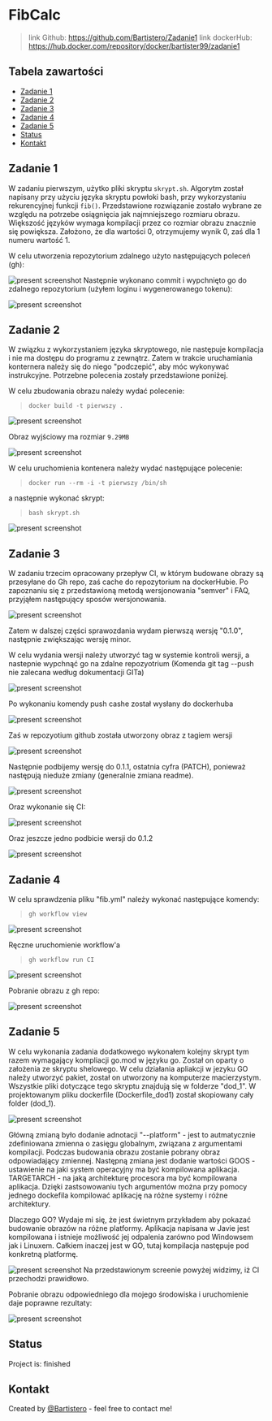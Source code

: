 # FibCalc
>link Github: https://github.com/Bartistero/Zadanie1
>link dockerHub: https://hub.docker.com/repository/docker/bartister99/zadanie1

## Tabela zawartości
* [Zadanie 1 ](#Zadanie-1)
* [Zadanie 2](#Zadanie-2)
* [Zadanie 3](#Zadanie-3)
* [Zadanie 4](#zadanie-4)
* [Zadanie 5](#zadanie-5)
* [Status](#status)
* [Kontakt](#contact)

## Zadanie 1
W zadaniu pierwszym, użytko pliki skryptu `skrypt.sh`. Algorytm został napisany przy użyciu języka skryptu powłoki bash, przy wykorzystaniu rekurencyjnej funkcji `fib()`. Przedstawione rozwiązanie zostało wybrane ze względu na potrzebe osiągnięcia jak najmniejszego rozmiaru obrazu. Większość języków wymaga kompilacji przez co rozmiar obrazu znacznie się powiększa. Założono, że dla wartości 0, otrzymujemy wynik 0, zaś dla 1 numeru wartość 1.

W celu utworzenia repozytorium zdalnego użyto następujących poleceń (gh):

![present screenshot](./img/create_repo.jpg)
Następnie wykonano commit i wypchnięto go do zdalnego repozytorium (użyłem loginu i wygenerowanego tokenu):


![present screenshot](./img/push_repo.jpg)
## Zadanie 2
W związku z wykorzystaniem języka skryptowego, nie następuje kompilacja i nie ma dostępu do programu z zewnątrz. Zatem w trakcie uruchamiania konternera należy się do niego "podczepić", aby móc wykonywać instrukcyjne. Potrzebne polecenia zostały przedstawione poniżej.

W celu zbudowania obrazu należy wydać polecenie:
> `docker build -t pierwszy .`

![present screenshot](./img/second_build.jpg)

Obraz wyjściowy ma rozmiar `9.29MB`

![present screenshot](./img/size.jpg)

W celu uruchomienia kontenera należy wydać następujące polecenie:
> `docker run --rm -i -t pierwszy /bin/sh`

a następnie wykonać skrypt:
> `bash skrypt.sh`

![present screenshot](./img/execute_script.jpg)

## Zadanie 3
W zadaniu trzecim opracowany przepływ CI, w którym budowane obrazy są przesyłane do Gh repo, zaś cache do repozytorium na dockerHubie.
Po zapoznaniu się z przedstawioną metodą wersjonowania "semver" i FAQ, przyjąłem następujący sposów wersjonowania.

![present screenshot](./img/how_to_make_version.jpg)

Zatem w dalszej części sprawozdania wydam pierwszą wersję "0.1.0", następnie zwiększając wersję minor. 

W celu wydania wersji należy utworzyć tag w systemie kontroli wersji, a nastepnie wypchnąć go na zdalne repozyotrium
(Komenda git tag --push nie zalecana według dokumentacji GITa) 

![present screenshot](./img/make_tag.jpg)

Po wykonaniu komendy push cashe został wysłany do dockerhuba 


![present screenshot](./img/cache.jpg)

Zaś w repozyotium github została utworzony obraz z tagiem wersji 

![present screenshot](./img/first_version_tag.jpg)

Następnie podbijemy wersję do 0.1.1, ostatnia cyfra (PATCH), ponieważ następują nieduże zmiany (generalnie zmiana readme). 

![present screenshot](./img/new_version_tag_git.jpg)

Oraz wykonanie się CI: 

![present screenshot](./img/new_version_tag_CI.jpg)

Oraz jeszcze jedno podbicie wersji do 0.1.2

![present screenshot](./img/finish_version_ci.jpg)

## Zadanie 4

W celu sprawdzenia pliku "fib.yml" należy wykonać następujące komendy: 

> `gh workflow view`

![present screenshot](./img/obecnosc_fib.jpg)

Ręczne uruchomienie workflow'a 

> `gh workflow run CI`

![present screenshot](./img/manual_CI.jpg)

Pobranie obrazu z gh repo: 

![present screenshot](./img/downloadI.jpg)

## Zadanie 5
W celu wykonania zadania dodatkowego wykonałem kolejny skrypt tym razem wymagający kompliacji  go.mod w języku go. 
Został on oparty o założenia ze skryptu shelowego. W celu działania apliakcji w jezyku GO należy utworzyć pakiet, 
został on utworzony na komputerze macierzystym. Wszystkie pliki dotyczące tego skryptu znajdują się w folderze 
"dod_1". W projektowanym pliku dockerfile (Dockerfile_dod1) został skopiowany cały folder (dod_1). 

![present screenshot](./img/Dockerfile_dod1.jpg)

Główną zmianą było dodanie adnotacji "--platform" - jest to autmatycznie zdefiniowana zmienna o zasięgu globalnym, 
związana z argumentami kompilacji. Podczas budowania obrazu zostanie pobrany obraz odpowiadający zmiennej. Następną zmiana jest 
dodanie wartości GOOS - ustawienie na jaki system operacyjny ma być kompilowana aplikacja. TARGETARCH - na jaką architekturę procesora 
ma być kompilowana aplikacja. Dzięki zastsowowaniu tych argumentów można przy pomocy jednego dockefila kompilować aplikację na różne systemy i różne architektury.

Dlaczego GO?
Wydaje mi się, że jest świetnym przykładem aby pokazać budowanie obrazów na różne platformy. Aplikacja napisana w Javie jest kompilowana i 
istnieje możliwość jej odpalenia zarówno pod Windowsem jak i Linuxem. Całkiem inaczej jest w GO, tutaj kompilacja następuje pod konkretną platformę.

![present screenshot](./img/CI_dod1.jpg)
Na przedstawionym screenie powyżej widzimy, iż CI przechodzi prawidłowo. 

Pobranie obrazu odpowiedniego dla mojego środowiska i uruchomienie daje poprawne rezultaty: 

![present screenshot](./img/work_dod_1.jpg)
## Status
Project is: finished

## Kontakt
Created by [@Bartistero](https://github.com/Bartistero/) - feel free to contact me!
